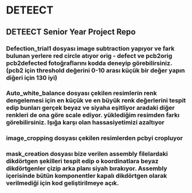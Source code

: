 # DETEECT
## DETEECT Senior Year Project Repo
### Defection_trial1 dosyası image subtraction yapıyor ve fark bulunan yerlere red circle atıyor orig - defect ve pcb2orig pcb2defected fotoğraflarını kodda deneyip görebilirsiniz. (pcb2 için threshold değerini 0-10 arası küçük bir değer yapın diğeri için 130 iyi)
### Auto_white_balance dosyası çekilen resimlerin renk dengelemesi için en küçük ve en büyük renk değerlerini tespit edip bunları gerçek beyaz ve siyaha eşitliyor aradaki diğer renkleri de ona göre scale ediyor. yüklediğim resimden farkı görebilirsiniz. Işığa karşı olan hassasiyetimizi azaltıyor 
### image_cropping dosyası çekilen resimlerden pcbyi cropluyor
### mask_creation dosyası bize verilen assembly filelardaki dikdörtgen şekilleri tespit edip o koordinatlara beyaz dikdörtgenler çizip arka planı siyah bırakıyor. Assembly içerisinde bütün komponentler kapalı dikdörtgen olarak verilmediği için kod geliştirilmeye açık.
